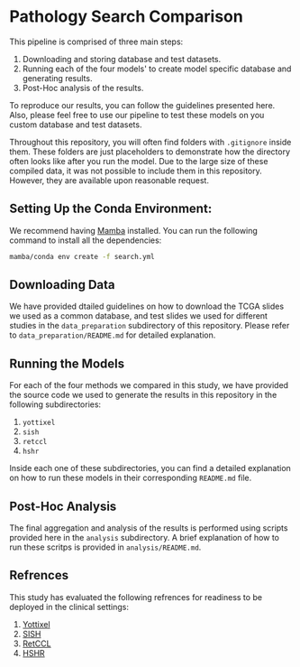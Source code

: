 # Pathology Search Comparison
This pipeline is comprised of three main steps:
1. Downloading and storing database and test datasets.
2. Running each of the four models' to create model specific database and generating results.
3. Post-Hoc analysis of the results.

To reproduce our results, you can follow the guidelines presented here. Also, please feel free to use our pipeline to test these models on you custom database and test datasets.

Throughout this repository, you will often find folders with `.gitignore` inside them. These folders are just placeholders to demonstrate how the directory often looks like after you run the model. Due to the large size of these compiled data, it was not possible to include them in this repository. However, they are available upon reasonable request.

## Setting Up the Conda Environment:
We recommend having [Mamba](https://mamba.readthedocs.io/en/latest/installation/mamba-installation.html) installed. You can run the following command to install all the dependencies:
```bash
mamba/conda env create -f search.yml
```

## Downloading Data
We have provided dtailed guidelines on how to download the TCGA slides we used as a common database, and test slides we used for different studies in the `data_preparation` subdirectory of this repository. Please refer to `data_preparation/README.md` for detailed explanation.

## Running the Models
For each of the four methods we compared in this study, we have provided the source code we used to generate the results in this repository in the following subdirectories:
1. `yottixel`
2. `sish`
3. `retccl`
4. `hshr`

Inside each one of these subdirectories, you can find a detailed explanation on how to run these models in their corresponding `README.md` file.

## Post-Hoc Analysis
The final aggregation and analysis of the results is performed using scripts provided here in the `analysis` subdirectory. A brief explanation of how to run these scritps is provided in `analysis/README.md`.

## Refrences
This study has evaluated the following refrences for readiness to be deployed in the clinical settings:
1. [Yottixel](https://github.com/KimiaLabMayo/yottixel/tree/main)
2. [SISH](https://github.com/mahmoodlab/SISH/tree/main)
3. [RetCCL](https://github.com/Xiyue-Wang/RetCCL)
4. [HSHR](https://github.com/Lucius-lsr/HSHR)
